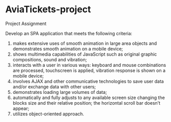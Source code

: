 # AviaTickets-project
Project Assignment

Develop an SPA application that meets the following criteria:
1) makes extensive uses of smooth animation in large area objects and
demonstrates smooth animation on a mobile device;
2) shows multimedia capabilities of JavaScript such as original graphic
compositions, sound and vibration;
3) interacts with a user in various ways: keyboard and mouse
combinations are processed, touchscreen is applied, vibration
response is shown on a mobile device;
4) involves AJAX and other communicative technologies to save user
data and/or exchange data with other users;
5) demonstrates loading large volumes of data;
6) automatically and fully adjusts to any available screen size changing
the blocks size and their relative position; the horizontal scroll bar
doesn’t appear;
7) utilizes object-oriented approach.

